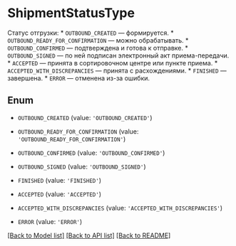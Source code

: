 # ShipmentStatusType

Статус отгрузки:  * `OUTBOUND_CREATED` — формируется. * `OUTBOUND_READY_FOR_CONFIRMATION` — можно обрабатывать. * `OUTBOUND_CONFIRMED` — подтверждена и готова к отправке. * `OUTBOUND_SIGNED` — по ней подписан электронный акт приема-передачи. * `ACCEPTED` — принята в сортировочном центре или пункте приема. * `ACCEPTED_WITH_DISCREPANCIES` — принята с расхождениями. * `FINISHED` — завершена. * `ERROR` — отменена из-за ошибки. 

## Enum

* `OUTBOUND_CREATED` (value: `'OUTBOUND_CREATED'`)

* `OUTBOUND_READY_FOR_CONFIRMATION` (value: `'OUTBOUND_READY_FOR_CONFIRMATION'`)

* `OUTBOUND_CONFIRMED` (value: `'OUTBOUND_CONFIRMED'`)

* `OUTBOUND_SIGNED` (value: `'OUTBOUND_SIGNED'`)

* `FINISHED` (value: `'FINISHED'`)

* `ACCEPTED` (value: `'ACCEPTED'`)

* `ACCEPTED_WITH_DISCREPANCIES` (value: `'ACCEPTED_WITH_DISCREPANCIES'`)

* `ERROR` (value: `'ERROR'`)

[[Back to Model list]](../README.md#documentation-for-models) [[Back to API list]](../README.md#documentation-for-api-endpoints) [[Back to README]](../README.md)


